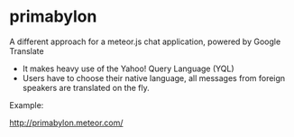 primabylon 
==========================
A different approach for a meteor.js chat application, powered by Google Translate

- It makes heavy use of the Yahoo! Query Language (YQL) 
- Users have to choose their native language, all messages from foreign speakers
are translated on the fly.

Example:

http://primabylon.meteor.com/